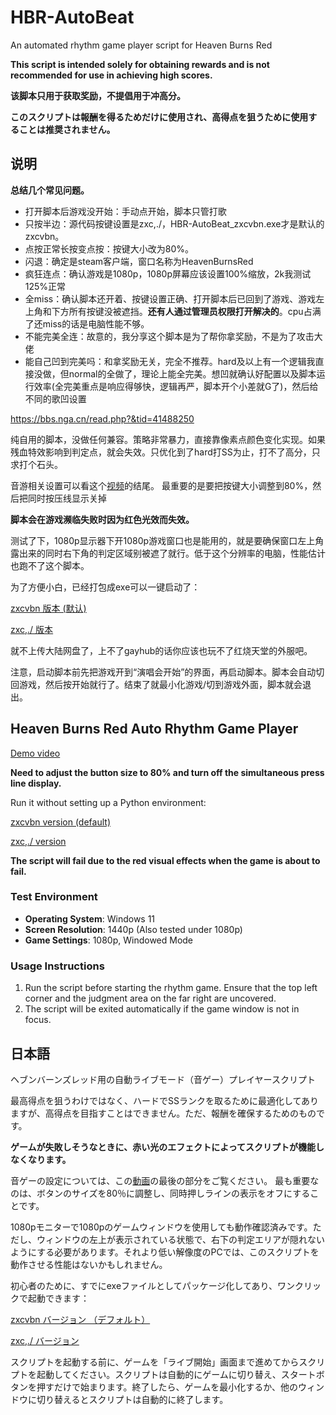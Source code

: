# HBR-AutoBeat
An automated rhythm game player script for Heaven Burns Red

**This script is intended solely for obtaining rewards and is not recommended for use in achieving high scores.**

**该脚本只用于获取奖励，不提倡用于冲高分。**

**このスクリプトは報酬を得るためだけに使用され、高得点を狙うために使用することは推奨されません。**

## 说明

**总结几个常见问题。**
- 打开脚本后游戏没开始：手动点开始，脚本只管打歌
- 只按半边：源代码按键设置是zxc,./，HBR-AutoBeat_zxcvbn.exe才是默认的zxcvbn。
- 点按正常长按变点按：按键大小改为80%。
- 闪退：确定是steam客户端，窗口名称为HeavenBurnsRed
- 疯狂连点：确认游戏是1080p，1080p屏幕应该设置100%缩放，2k我测试125%正常
- 全miss：确认脚本还开着、按键设置正确、打开脚本后已回到了游戏、游戏左上角和下方所有按键没被遮挡。**还有人通过管理员权限打开解决的**。cpu占满了还miss的话是电脑性能不够。
- 不能完美全连：故意的，我分享这个脚本是为了帮你拿奖励，不是为了攻击大佬
- 能自己凹到完美吗：和拿奖励无关，完全不推荐。hard及以上有一个逻辑我直接没做，但normal的全做了，理论上能全完美。想凹就确认好配置以及脚本运行效率(全完美重点是响应得够快，逻辑再严，脚本开个小差就G了)，然后给不同的歌凹设置


https://bbs.nga.cn/read.php?&tid=41488250

纯自用的脚本，没做任何兼容。策略非常暴力，直接靠像素点颜色变化实现。如果残血特效影响到判定点，就会失效。只优化到了hard打SS为止，打不了高分，只求打个石头。

音游相关设置可以看这个[视频](https://www.bilibili.com/video/BV1ePH7eSEwJ)的结尾。
最重要的是要把按键大小调整到80%，然后把同时按压线显示关掉

**脚本会在游戏濒临失败时因为红色光效而失效。**

测试了下，1080p显示器下开1080p游戏窗口也是能用的，就是要确保窗口左上角露出来的同时右下角的判定区域别被遮了就行。低于这个分辨率的电脑，性能估计也跑不了这个脚本。

为了方便小白，已经打包成exe可以一键启动了：

[zxcvbn 版本 (默认)](https://github.com/yujianke100/HBR-AutoBeat/releases/download/v1.0/HBR-AutoBeat_zxcvbn.exe)

[zxc,./ 版本](https://github.com/yujianke100/HBR-AutoBeat/releases/download/v1.0/HBR-AutoBeat.exe)

就不上传大陆网盘了，上不了gayhub的话你应该也玩不了红烧天堂的外服吧。

注意，启动脚本前先把游戏开到“演唱会开始”的界面，再启动脚本。脚本会自动切回游戏，然后按开始就行了。结束了就最小化游戏/切到游戏外面，脚本就会退出。


## Heaven Burns Red Auto Rhythm Game Player


[Demo video](https://www.bilibili.com/video/BV1ePH7eSEwJ)

**Need to adjust the button size to 80% and turn off the simultaneous press line display.**

Run it without setting up a Python environment: 

[zxcvbn version (default)](https://github.com/yujianke100/HBR-AutoBeat/releases/download/v1.0/HBR-AutoBeat_zxcvbn.exe)

[zxc,./ version](https://github.com/yujianke100/HBR-AutoBeat/releases/download/v1.0/HBR-AutoBeat.exe)

**The script will fail due to the red visual effects when the game is about to fail.**

### Test Environment
- **Operating System**: Windows 11
- **Screen Resolution**: 1440p (Also tested under 1080p)
- **Game Settings**: 1080p, Windowed Mode

### Usage Instructions
1. Run the script before starting the rhythm game. Ensure that the top left corner and the judgment area on the far right are uncovered.
2. The script will be exited automatically if the game window is not in focus.

## 日本語

ヘブンバーンズレッド用の自動ライブモード（音ゲー）プレイヤースクリプト

最高得点を狙うわけではなく、ハードでSSランクを取るために最適化してありますが、高得点を目指すことはできません。ただ、報酬を確保するためのものです。

**ゲームが失敗しそうなときに、赤い光のエフェクトによってスクリプトが機能しなくなります。**

音ゲーの設定については、この[動画](https://www.bilibili.com/video/BV1ePH7eSEwJ)の最後の部分をご覧ください。
最も重要なのは、ボタンのサイズを80％に調整し、同時押しラインの表示をオフにすることです。

1080pモニターで1080pのゲームウィンドウを使用しても動作確認済みです。ただし、ウィンドウの左上が表示されている状態で、右下の判定エリアが隠れないようにする必要があります。それより低い解像度のPCでは、このスクリプトを動作させる性能はないかもしれません。

初心者のために、すでにexeファイルとしてパッケージ化してあり、ワンクリックで起動できます：

[zxcvbn バージョン （デフォルト）](https://github.com/yujianke100/HBR-AutoBeat/releases/download/v1.0/HBR-AutoBeat_zxcvbn.exe)

[zxc,./ バージョン ](https://github.com/yujianke100/HBR-AutoBeat/releases/download/v1.0/HBR-AutoBeat.exe)

スクリプトを起動する前に、ゲームを「ライブ開始」画面まで進めてからスクリプトを起動してください。スクリプトは自動的にゲームに切り替え、スタートボタンを押すだけで始まります。終了したら、ゲームを最小化するか、他のウィンドウに切り替えるとスクリプトは自動的に終了します。
